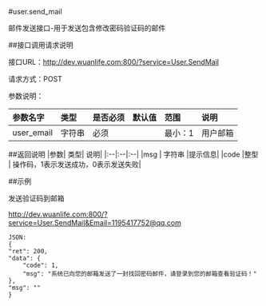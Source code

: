 #user.send_mail

邮件发送接口-用于发送包含修改密码验证码的邮件

##接口调用请求说明

接口URL：http://dev.wuanlife.com:800/?service=User.SendMail

请求方式：POST

参数说明：

|参数名字   | 类型|  是否必须   | 默认值   | 范围      |  说明|
|:--|:--|:--|:--|:--|:--|
|user_email    |   字符串| 必须     ||           最小：1  |  用户邮箱|


##返回说明
|参数|        类型|   说明|
|:--|:--|:--|
|msg           |  字符串 |提示信息|
|code            |整型 |  操作码，1表示发送成功，0表示发送失败|


##示例

发送验证码到邮箱

http://dev.wuanlife.com:800/?service=User.SendMail&Email=1195417752@qq.com
   
    JSON:
    {
    "ret": 200,
    "data": {
        "code": 1,
        "msg": "系统已向您的邮箱发送了一封找回密码邮件，请登录到您的邮箱查看验证码！"
    },
    "msg": ""
    }
